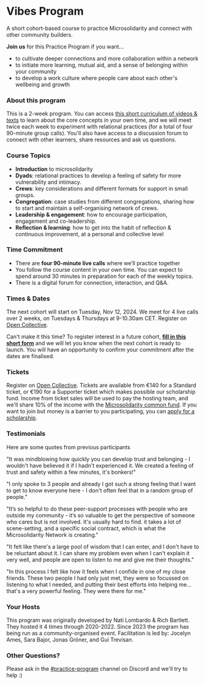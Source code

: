 # Vibes Program

A short cohort-based course to practice Microsolidarity and connect with other community builders.

**Join us** for this Practice Program if you want...

- to cultivate deeper connections and more collaboration within a network
- to initiate more learning, mutual aid, and a sense of belonging within your community
- to develop a work culture where people care about each other's wellbeing and growth

### About this program

This is a 2-week program. You can access [this short curriculum of videos & texts](course-content/) to learn about the core concepts in your own time, and we will meet twice each week to experiment with relational practices (for a total of four 90-minute group calls). You'll also have access to a discussion forum to connect with other learners, share resources and ask us questions.

### Course Topics

- **Introduction** to microsolidarity
- **Dyads**: relational practices to develop a feeling of safety for more vulnerability and intimacy.
- **Crews**: key considerations and different formats for support in small groups.
- **Congregation**: case studies from different congregations, sharing how to start and maintain a self-organising network of crews.
- **Leadership & engagement**: how to encourage participation, engagement and co-leadership.
- **Reflection & learning**: how to get into the habit of reflection & continuous improvement, at a personal and collective level

### Time Commitment

- ​There are **four 90-minute live calls** where we’ll practice together
- You follow the course content in your own time. You can expect to spend around 30 minutes in preparation for each of the weekly topics.
- There is a digital forum for connection, interaction, and Q\&A.

### Times & Dates

The next cohort will start on Tuesday, Nov 12, 2024. We meet for 4 live calls over 2 weeks, on Tuesdays & Thursdays at 9-10.30am CET. Register on [Open Collective](https://opencollective.com/microsolidarity/events/microsolidarity-vibes-program-fall-2024-68e87597).

Can't make it this time? To register interest in a future cohort, [**fill in this short form**](https://docs.google.com/forms/d/e/1FAIpQLScBPbM57fhX5LNtz2ag1GthTfz4Nfae95eJyzQlQPBepMt0MA/viewform?usp=sf_link) and we will let you know when the next cohort is ready to launch. You will have an opportunity to confirm your commitment after the dates are finalised.

### Tickets

Register on [Open Collective](https://opencollective.com/microsolidarity/events/microsolidarity-vibes-program-fall-2024-68e87597). Tickets are available from €140 for a Standard ticket, or €190 for a Supporter ticket which makes possible our scholarship fund. Income from ticket sales will be used to pay the hosting team, and we'll share 10% of the income with the [Microsolidarity common fund](../../participate/contributing-money.md). If you want to join but money is a barrier to you participating, you can [apply for a scholarship](https://forms.gle/636P4sYKuHEWRAGG8).

### Testimonials

Here are some quotes from previous participants

"It was mindblowing how quickly you can develop trust and belonging - I wouldn't have believed it if I hadn't experienced it. We created a feeling of trust and safety within a few minutes, it's bonkers!"

"I only spoke to 3 people and already I got such a strong feeling that I want to get to know everyone here - I don't often feel that in a random group of people."

"It’s so helpful to do these peer-support processes with people who are outside my community - it’s so valuable to get the perspective of someone who cares but is not involved. It's usually hard to find. it takes a lot of scene-setting, and a specific social contract, which is what the Microsolidarity Network is creating."

"It felt like there's a large pool of wisdom that I can enter, and I don't have to be reluctant about it. I can share my problem even when I can't explain it very well, and people are open to listen to me and give me their thoughts."

"In this process I felt like how it feels when I confide in one of my close friends. These two people I had only just met, they were so focussed on listening to what I needed, and putting their best efforts into helping me... that's a very powerful feeling. They were there for me."

### **Your Hosts**

This program was originally developed by Nati Lombardo & Rich Bartlett. They hosted it 4 times through 2020-2022. Since 2023 the program has being run as a community-organised event. Facilitation is led by: Jocelyn Ames, Sara Bajor, Jonas Gröner, and Gui Trevisan.

### Other Questions?

Please ask in the [#practice-program](https://discord.gg/u9dfEkcpmY) channel on Discord and we'll try to help :)
